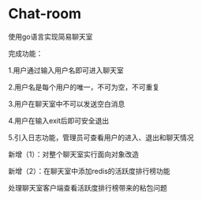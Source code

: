 # Chat-room
使用go语言实现简易聊天室

完成功能：

1.用户通过输入用户名即可进入聊天室 

2.用户名是每个用户的唯一，不可为空，不可重复

3.用户在聊天室中不可以发送空白消息

4.用户在输入exit后即可安全退出

5.引入日志功能，管理员可查看用户的进入、退出和聊天情况

新增（1）：对整个聊天室实行面向对象改造

新增（2）：在聊天室中添加redis的活跃度排行榜功能

处理聊天室客户端查看活跃度排行榜带来的粘包问题